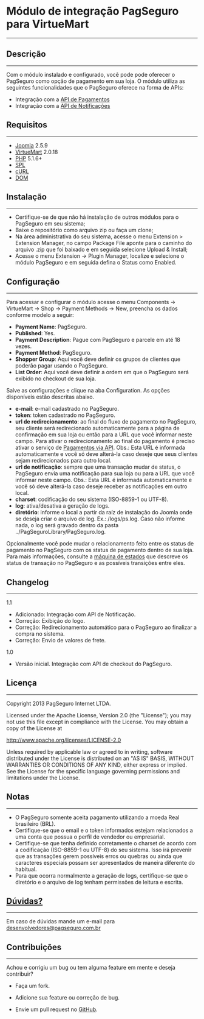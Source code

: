 Módulo de integração PagSeguro para VirtueMart
==============================================
---
Descrição
---------
---
Com o módulo instalado e configurado, você pode pode oferecer o PagSeguro como opção de pagamento em sua loja. O módulo utiliza as seguintes funcionalidades que o PagSeguro oferece na forma de APIs:

 - Integração com a [API de Pagamentos]
 - Integração com a [API de Notificações]


Requisitos
----------
---
 - [Joomla] 2.5.9
 - [VirtueMart] 2.0.18
 - [PHP] 5.1.6+
 - [SPL]
 - [cURL]
 - [DOM]


Instalação
----------
---
 - Certifique-se de que não há instalação de outros módulos para o PagSeguro em seu sistema;
 - Baixe o repositório como arquivo zip ou faça um clone;
 - Na área administrativa do seu sistema, acesse o menu Extension > Extension Manager, no campo Package File aponte para o caminho do arquivo .zip que foi baixado e em seguida selecione Upload & Install;
 - Acesse o menu Extension -> Plugin Manager, localize e selecione o módulo PagSeguro e em seguida defina o Status como Enabled.


Configuração
------------
---
Para acessar e configurar o módulo acesse o menu Components -> VirtueMart -> Shop -> Payment Methods -> New, preencha os dados conforme modelo a seguir:

 - **Payment Name**: PagSeguro.
 - **Published**: Yes.
 - **Payment Description**: Pague com PagSeguro e parcele em até 18 vezes.
 - **Payment Method**: PagSeguro.
 - **Shopper Group**: Aqui você deve definir os grupos de clientes que poderão pagar usando o PagSeguro.
 - **List Order**: Aqui você deve definir a ordem em que o PagSeguro será exibido no checkout de sua loja.

Salve as configurações e clique na aba Configuration. As opções disponíveis estão descritas abaixo.

 - **e-mail**: e-mail cadastrado no PagSeguro.
 - **token**: token cadastrado no PagSeguro.
 - **url de redirecionamento**: ao final do fluxo de pagamento no PagSeguro, seu cliente será redirecionado automaticamente para a página de confirmação em sua loja ou então para a URL que você informar neste campo. Para ativar o redirecionamento ao final do pagamento é preciso ativar o serviço de [Pagamentos via API]. Obs.: Esta URL é informada automaticamente e você só deve alterá-la caso deseje que seus clientes sejam redirecionados para outro local.
 - **url de notificação**: sempre que uma transação mudar de status, o PagSeguro envia uma notificação para sua loja ou para a URL que você informar neste campo. Obs.: Esta URL é informada automaticamente e você só deve alterá-la caso deseje receber as notificações em outro local.
 - **charset**: codificação do seu sistema (ISO-8859-1 ou UTF-8).
 - **log**: ativa/desativa a geração de logs.
 - **diretório**: informe o local a partir da raíz de instalação do Joomla onde se deseja criar o arquivo de log. Ex.: /logs/ps.log. Caso não informe nada, o log será gravado dentro da pasta ../PagSeguroLibrary/PagSeguro.log.

Opcionalmente você pode mudar o relacionamento feito entre os status de pagamento no PagSeguro com os status de pagamento dentro de sua loja. Para mais informações, consulte a [máquina de estados] que descreve os status de transação no PagSeguro e as possíveis transições entre eles.

Changelog
---------
---
1.1

 - Adicionado: Integração com API de Notificação.
 - Correção: Exibição do logo.
 - Correção: Redirecionamento automático para o PagSeguro ao finalizar a compra no sistema.
 - Correção: Envio de valores de frete.

1.0

 - Versão inicial. Integração com API de checkout do PagSeguro.


Licença
-------
---
Copyright 2013 PagSeguro Internet LTDA.

Licensed under the Apache License, Version 2.0 (the "License"); you may not use this file except in compliance with the License. You may obtain a copy of the License at

http://www.apache.org/licenses/LICENSE-2.0

Unless required by applicable law or agreed to in writing, software distributed under the License is distributed on an "AS IS" BASIS, WITHOUT WARRANTIES OR CONDITIONS OF ANY KIND, either express or implied. See the License for the specific language governing permissions and limitations under the License.


Notas
-----
---
 - O PagSeguro somente aceita pagamento utilizando a moeda Real brasileiro (BRL).
 - Certifique-se que o email e o token informados estejam relacionados a uma conta que possua o perfil de vendedor ou empresarial.
 - Certifique-se que tenha definido corretamente o charset de acordo com a codificação (ISO-8859-1 ou UTF-8) do seu sistema. Isso irá prevenir que as transações gerem possíveis erros ou quebras ou ainda que caracteres especiais possam ser apresentados de maneira diferente do habitual.
 - Para que ocorra normalmente a geração de logs, certifique-se que o diretório e o arquivo de log tenham permissões de leitura e escrita.


[Dúvidas?]
----------
---
Em caso de dúvidas mande um e-mail para desenvolvedores@pagseguro.com.br


Contribuições
-------------
---
Achou e corrigiu um bug ou tem alguma feature em mente e deseja contribuir?

* Faça um fork.
* Adicione sua feature ou correção de bug.
* Envie um pull request no [GitHub].


  [API de Pagamentos]: https://pagseguro.uol.com.br/v2/guia-de-integracao/api-de-pagamentos.html
  [API de Notificações]: https://pagseguro.uol.com.br/v2/guia-de-integracao/api-de-notificacoes.html
  [Dúvidas?]: https://pagseguro.uol.com.br/desenvolvedor/comunidade.jhtml
  [Pagamentos via API]: https://pagseguro.uol.com.br/integracao/pagamentos-via-api.jhtml
  [Notificação de Transações]: https://pagseguro.uol.com.br/integracao/notificacao-de-transacoes.jhtml
  [máquina de estados]: https://pagseguro.uol.com.br/v2/guia-de-integracao/api-de-notificacoes.html#v2-item-api-de-notificacoes-status-da-transacao
  [Joomla]: http://www.joomla.org/
  [VirtueMart]: http://virtuemart.net/
  [PHP]: http://www.php.net/
  [SPL]: http://php.net/manual/en/book.spl.php
  [cURL]: http://php.net/manual/en/book.curl.php
  [DOM]: http://php.net/manual/en/book.dom.php
  [GitHub]: https://github.com/pagseguro/virtuemart
